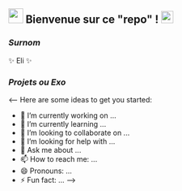 ## <img src="https://github.com/TheDudeThatCode/TheDudeThatCode/blob/master/Assets/Hi.gif" width="29px"> Bienvenue sur ce "repo" !&nbsp;<img src="https://github.com/TheDudeThatCode/TheDudeThatCode/blob/master/Assets/Earth.gif" width="24px">


### **_Surnom_**
✨ Eli ✨

### **_Projets ou Exo_** 


<-- 
Here are some ideas to get you started:

- 🔭 I’m currently working on ...
- 🌱 I’m currently learning ...
- 👯 I’m looking to collaborate on ...
- 🤔 I’m looking for help with ...
- 💬 Ask me about ...
- 📫 How to reach me: ...
- 😄 Pronouns: ...
- ⚡ Fun fact: ...
-->
